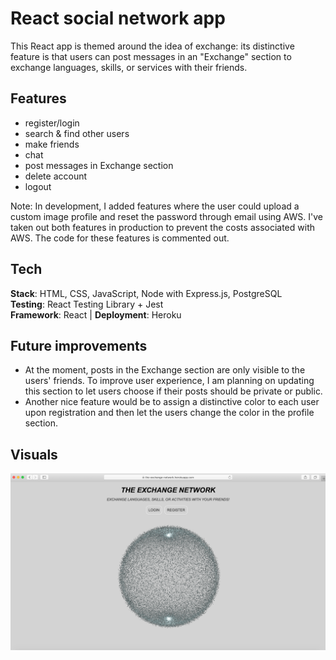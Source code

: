 # React social network app

This React app is themed around the idea of exchange: its distinctive feature is that users can post messages in an "Exchange" section to exchange languages, skills, or services with their friends.

## Features

- register/login
- search & find other users
- make friends
- chat
- post messages in Exchange section
- delete account
- logout

Note: In development, I added features where the user could upload a custom image profile and reset the password through email using AWS. I've taken out both features in production to prevent the costs associated with AWS. The code for these features is commented out.

## Tech

**Stack**: HTML, CSS, JavaScript, Node with Express.js, PostgreSQL <br />
**Testing**: React Testing Library + Jest <br />
**Framework**: React | **Deployment**: Heroku

## Future improvements

- At the moment, posts in the Exchange section are only visible to the users' friends. To improve user experience, I am planning on updating this section to let users choose if their posts should be private or public.
- Another nice feature would be to assign a distinctive color to each user upon registration and then let
  the users change the color in the profile section.

## Visuals

![screenshot](screenshot-socialnetwork.png)
